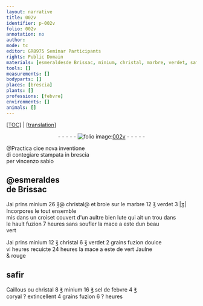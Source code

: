 ```yaml
---
layout: narrative
title: 002v
identifier: p-002v
folio: 002v
annotation: no
author:
mode: tc
editor: GR8975 Seminar Participants
rights: Public Domain
materials: [esmeraldesde Brissac, minium, christal, marbre, verdet, safir, Caillous, sel de febvre, coryal]
tools: []
measurements: []
bodyparts: []
places: [brescia]
plants: []
professions: [febvre]
environments: []
animals: []
---
```


<p><a href="{{ site.baseurl }}/diplomatic/">[TOC]</a> | <a href="{{ site.baseurl }}/texts/p-002v_tl/" target="_blank">[translation]</a></p><div class="folio" align="center">- - - - - <a href="http://gallica.bnf.fr/ark:/12148/btv1b10500001g/f10.image" target="_blank"><img src="https://cu-mkp.github.io/2017-workshop-edition/assets/photo-icon.png" alt="folio image: " style="display:inline-block; margin-bottom:-3px;"/>002v</a> - - - - - </div>  
  
@Practica cioe nova inventione<br/>di contegiare stampata in <span class="pl">brescia</span><br/>per vincenzo sabio
 
 
  <span class="add">

## @<span class="m">esmeraldes<br/>de Brissac</span>

</span> 
Jai prins <span class="m">minium</span> 26 ℥@ <span class="m">christal</span>@<span class="add"> et broie sur le <span class="m">marbre</span></span> 12 ℥ <span class="m">verdet</span> 3 |ʒ| Incorpores le tout ensemble<br/> mis dans un croiset couvert d'un aultre bien lute qui ait un trou dans<br/> le hault fuzion 7 heures sans soufler la mace a este dun beau<br/> vert
 
Jai prins <span class="m">minium</span> 12 ℥ <span class="m">christal</span> 6 ℥ <span class="m">verdet</span> 2 grains fuzion doulce<br/> vi heures recuicte 24 heures la mace a este de vert Jaulne<br/> & rouge
 
 
  

## <span class="m">safir</span>

 
<span class="m">Caillous</span> ou <span class="m">christal</span> 8 ℥ <span class="m">minium</span> 16 ℥ <span class="m">sel de <span class="pro">febvre</span></span> 4 ℥<br/> <span class="m">coryal</span> ? extincellent 4 grains fuzion 6 ? heures
 
